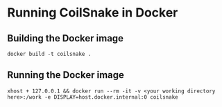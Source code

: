 # Running CoilSnake in Docker

## Building the Docker image

```
docker build -t coilsnake .
```

## Running the Docker image

```
xhost + 127.0.0.1 && docker run --rm -it -v <your working directory here>:/work -e DISPLAY=host.docker.internal:0 coilsnake
```
